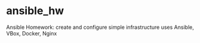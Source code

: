 # ansible_hw
Ansible Homework: create and configure simple infrastructure uses Ansible, VBox, Docker, Nginx 
